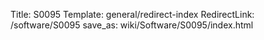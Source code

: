 Title: S0095
Template: general/redirect-index
RedirectLink: /software/S0095
save_as: wiki/Software/S0095/index.html